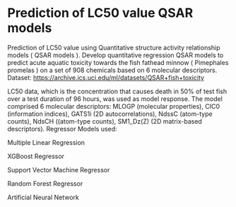 # Prediction of LC50 value QSAR models


Prediction of LC50 value using Quantitative structure activity relationship models ( QSAR models ).
Develop quantitative regression QSAR models to predict acute aquatic toxicity towards the fish fathead minnow ( Pimephales promelas ) on a set of 908 chemicals based on 6 molecular descriptors.
Dataset: https://archive.ics.uci.edu/ml/datasets/QSAR+fish+toxicity 

LC50 data, which is the concentration that causes death in 50% of test fish over a test duration of 96 hours, was used as model response. The model comprised 6 molecular descriptors: MLOGP (molecular properties), CIC0 (information indices), GATS1i (2D autocorrelations), NdssC (atom-type counts), NdsCH ((atom-type counts), SM1_Dz(Z) (2D matrix-based descriptors). Regressor Models used: 

Multiple Linear Regression

XGBoost Regressor

Support Vector Machine Regressor

Random Forest Regressor

Artificial Neural Network   
